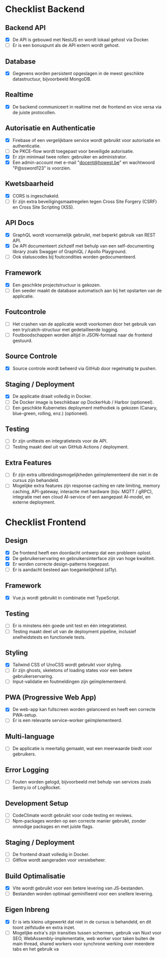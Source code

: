 # Checklist Backend

## Backend API

- [x] De API is gebouwd met NestJS en wordt lokaal gehost via Docker.
- [ ] Er is een bonuspunt als de API extern wordt gehost.

## Database

- [x] Gegevens worden persistent opgeslagen in de meest geschikte datastructuur, bijvoorbeeld MongoDB.

## Realtime

- [x] De backend communiceert in realtime met de frontend en vice versa via de juiste protocollen.

## Autorisatie en Authenticatie

- [x] Firebase of een vergelijkbare service wordt gebruikt voor autorisatie en authenticatie.
- [ ] De PKCE-flow wordt toegepast voor beveiligde autorisatie.
- [x] Er zijn minimaal twee rollen: gebruiker en administrator.
- [x] Een admin-account met e-mail "docent@howest.be" en wachtwoord "P@ssword123" is voorzien.

## Kwetsbaarheid

- [x] CORS is ingeschakeld.
- [ ] Er zijn extra beveiligingsmaatregelen tegen Cross Site Forgery (CSRF) en Cross Site Scripting (XSS).

## API Docs

- [x] GraphQL wordt voornamelijk gebruikt, met beperkt gebruik van REST API.
- [x] De API documenteert zichzelf met behulp van een self-documenting library zoals Swagger of GraphiQL / Apollo Playground.
- [ ] Ook statuscodes bij foutcondities worden gedocumenteerd.

## Framework

- [x] Een geschikte projectstructuur is gekozen.
- [ ] Een seeder maakt de database automatisch aan bij het opstarten van de applicatie.

## Foutcontrole

- [ ] Het crashen van de applicatie wordt voorkomen door het gebruik van een try/catch-structuur met gedetailleerde logging.
- [ ] Foutboodschappen worden altijd in JSON-formaat naar de frontend gestuurd.

## Source Controle

- [x] Source controle wordt beheerd via GitHub door regelmatig te pushen.

## Staging / Deployment

- [x] De applicatie draait volledig in Docker.
- [ ] De Docker image is beschikbaar op DockerHub / Harbor (optioneel).
- [ ] Een geschikte Kubernetes deployment methodiek is gekozen (Canary, blue-green, rolling, enz.) (optioneel).

## Testing

- [ ] Er zijn unittests en integratietests voor de API.
- [ ] Testing maakt deel uit van GitHub Actions / deployment.

## Extra Features

- [ ] Er zijn extra uitbreidingsmogelijkheden geïmplementeerd die niet in de cursus zijn behandeld.
- [ ] Mogelijke extra features zijn response caching en rate limiting, memory caching, API-gateway, interactie met hardware (bijv. MQTT / gRPC), integratie met een cloud AI-service of een aangepast AI-model, en externe deployment.

# Checklist Frontend

## Design

- [x] De frontend heeft een doordacht ontwerp dat een probleem oplost.
- [x] De gebruikerservaring en gebruikersinterface zijn van hoge kwaliteit.
- [x] Er worden correcte design-patterns toegepast.
- [ ] Er is aandacht besteed aan toegankelijkheid (a11y).

## Framework

- [x] Vue.js wordt gebruikt in combinatie met TypeScript.

## Testing

- [ ] Er is minstens één goede unit test en één integratietest.
- [ ] Testing maakt deel uit van de deployment pipeline, inclusief snelheidstests en functionele tests.

## Styling

- [x] Tailwind CSS of UnoCSS wordt gebruikt voor styling.
- [ ] Er zijn ghosts, skeletons of loading states voor een betere gebruikerservaring.
- [ ] Input-validatie en foutmeldingen zijn geïmplementeerd.

## PWA (Progressive Web App)

- [x] De web-app kan fullscreen worden gelanceerd en heeft een correcte PWA-setup.
- [ ] Er is een relevante service-worker geïmplementeerd.

## Multi-language

- [ ] De applicatie is meertalig gemaakt, wat een meerwaarde biedt voor gebruikers.

## Error Logging

- [ ] Fouten worden gelogd, bijvoorbeeld met behulp van services zoals Sentry.io of LogRocket.

## Development Setup

- [ ] CodeClimate wordt gebruikt voor code testing en reviews.
- [ ] Npm-packages worden op een correcte manier gebruikt, zonder onnodige packages en met juiste flags.

## Staging / Deployment

- [ ] De frontend draait volledig in Docker.
- [ ] Gitflow wordt aangeraden voor versiebeheer.

## Build Optimalisatie

- [x] Vite wordt gebruikt voor een betere levering van JS-bestanden.
- [ ] Bestanden worden optimaal geminifieerd voor een snellere levering.

## Eigen Inbreng

- [x] Er is iets kleins uitgewerkt dat niet in de cursus is behandeld, en dit toont zelfstudie en extra inzet.
- [ ] Mogelijke extra's zijn transities tussen schermen, gebruik van Nuxt voor SEO, WebAssembly-implementatie, web worker voor taken buiten de main thread, shared workers voor synchrone werking over meerdere tabs en het gebruik va